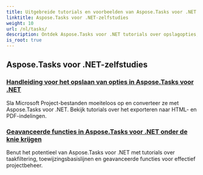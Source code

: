 ```yaml
---
title: Uitgebreide tutorials en voorbeelden van Aspose.Tasks voor .NET
linktitle: Aspose.Tasks voor .NET-zelfstudies
weight: 10
url: /nl/tasks/
description: Ontdek Aspose.Tasks voor .NET tutorials over opslagopties, kalender & planning, projectmanagement en meer. Verbeter uw projectmanagementvaardigheden.
is_root: true
---
```

## Aspose.Tasks voor .NET-zelfstudies
### [Handleiding voor het opslaan van opties in Aspose.Tasks voor .NET](./guide-to-saving-options/)
Sla Microsoft Project-bestanden moeiteloos op en converteer ze met Aspose.Tasks voor .NET. Bekijk tutorials over het exporteren naar HTML- en PDF-indelingen.
### [Geavanceerde functies in Aspose.Tasks voor .NET onder de knie krijgen](./master-advanced-features/)
Benut het potentieel van Aspose.Tasks voor .NET met tutorials over taakfiltering, toewijzingsbasislijnen en geavanceerde functies voor effectief projectbeheer.